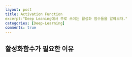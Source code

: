 ```yaml
---
layout: post
title: Activation Function
excerpt:"Deep Leaning에서 주로 쓰이는 활성화 함수들을 알아보자."
categories: [Deep-Learning]
comments: true
---
```


##  활성화함수가 필요한 이유


